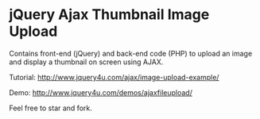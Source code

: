 jQuery Ajax Thumbnail Image Upload
=================================

Contains front-end (jQuery) and back-end code (PHP) to upload an image and display a thumbnail on screen using AJAX.

Tutorial: http://www.jquery4u.com/ajax/image-upload-example/

Demo: http://www.jquery4u.com/demos/ajaxfileupload/

Feel free to star and fork.
